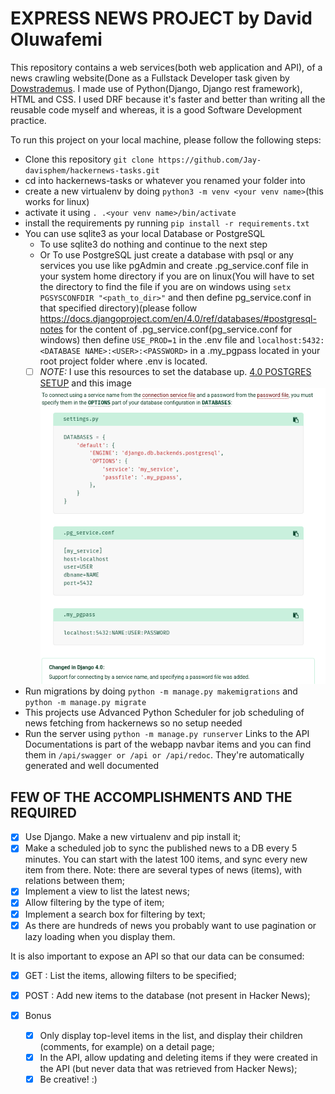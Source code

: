 # EXPRESS NEWS PROJECT by David Oluwafemi

This repository contains a web services(both web application and API), of a news crawling website(Done as a Fullstack Developer task given by [Dowstrademus](https://www.drattraderapp.com/).
I made use of Python(Django, Django rest framework), HTML and CSS. I used DRF because it's faster and better than writing all the reusable code myself and whereas, it is a good Software Development practice.

To run this project on your local machine, please follow the following steps:

* Clone this repository ```git clone https://github.com/Jay-davisphem/hackernews-tasks.git```
* cd into hackernews-tasks or whatever you renamed your folder into
* create a new virtualenv by doing ```python3 -m venv <your venv name>```(this works for linux)
* activate it using ```. .<your venv name>/bin/activate```
* install the requirements py running ```pip install -r requirements.txt```
* You can use sqlite3 as your local Database or PostgreSQL
  * To use sqlite3 do nothing and continue to the next step
  * Or To use PostgreSQL just create a database with psql or any services you use like pgAdmin and create .pg_service.conf file in your system home directory if you are on linux(You will have to set the directory to find the file if you are on windows using ```setx PGSYSCONFDIR "<path_to_dir>"``` and then define pg_service.conf in that specified directory)(please follow https://docs.djangoproject.com/en/4.0/ref/databases/#postgresql-notes for the content of .pg_service.conf(pg_service.conf for windows) then define ```USE_PROD=1``` in the .env file and ```localhost:5432:<DATABASE NAME>:<USER>:<PASSWORD>``` in a .my_pgpass located in your root project folder where .env is located.
  - [ ] *NOTE:* I use this resources to set the database up. [4.0 POSTGRES SETUP](https://docs.djangoproject.com/en/4.0/ref/databases/#postgresql-notes) and this image
  ![POSTGRES SETTING IMAGE](/static/img/database_guide.png)

* Run migrations by doing ```python -m manage.py makemigrations``` and ```python -m manage.py migrate```
* This projects use Advanced Python Scheduler for job scheduling of news fetching from hackernews so no setup needed
* Run the server using ```python -m manage.py runserver```
Links to the API Documentations is part of the webapp navbar items and you can find them in ```/api/swagger or /api or /api/redoc```. They're  automatically generated and well documented


## FEW OF THE ACCOMPLISHMENTS AND THE REQUIRED

  - [x] Use Django. Make a new virtualenv and pip install it;
  - [x] Make a scheduled job to sync the published news to a DB every 5 minutes. You can start with the latest 100 items, and sync every new item from there. Note: there are several types of news (items), with relations between them;
  - [x] Implement a view to list the latest news;
  - [x] Allow filtering by the type of item;
  - [x] Implement a search box for filtering by text;
  - [x] As there are hundreds of news you probably want to use pagination or lazy loading when you display them.

It is also important to expose an API so that our data can be consumed:

  - [x] GET  : List the items, allowing filters to be specified;
  - [x] POST  : Add new items to the database (not present in Hacker News);

- [x] Bonus

  - [x] Only display top-level items in the list, and display their children (comments, for example) on a detail page;
  - [x] In the API, allow updating and deleting items if they were created in the API (but never data that was retrieved from Hacker News);
  - [x] Be creative! :)
